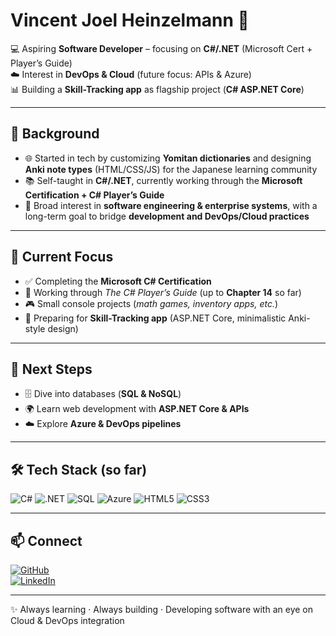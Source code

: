 # Vincent Joel Heinzelmann 👋  

💻 Aspiring **Software Developer** – focusing on **C#/.NET** (Microsoft Cert + Player’s Guide)  
☁️ Interest in **DevOps & Cloud** (future focus: APIs & Azure)  
📊 Building a **Skill-Tracking app** as flagship project (**C# ASP.NET Core**)  

---

## 🔹 Background  

- 🌐 Started in tech by customizing **Yomitan dictionaries** and designing **Anki note types** (HTML/CSS/JS) for the Japanese learning community  
- 📚 Self-taught in **C#/.NET**, currently working through the **Microsoft Certification + C# Player’s Guide**  
- 🏢 Broad interest in **software engineering & enterprise systems**, with a long-term goal to bridge **development and DevOps/Cloud practices**  

---

## 🔹 Current Focus  

- ✅ Completing the **Microsoft C# Certification**  
- 📖 Working through *The C# Player’s Guide* (up to **Chapter 14** so far)  
- 🎮 Small console projects (*math games, inventory apps, etc.*)  
- 🚀 Preparing for **Skill-Tracking app** (ASP.NET Core, minimalistic Anki-style design)  

---

## 🔹 Next Steps  

- 🗄️ Dive into databases (**SQL & NoSQL**)  
- 🌍 Learn web development with **ASP.NET Core & APIs**  
- ☁️ Explore **Azure & DevOps pipelines**  

---

## 🛠️ Tech Stack (so far)  

![C#](https://img.shields.io/badge/C%23-239120?style=for-the-badge&logo=c-sharp&logoColor=white)
![.NET](https://img.shields.io/badge/.NET-512BD4?style=for-the-badge&logo=dotnet&logoColor=white)
![SQL](https://img.shields.io/badge/SQL-CC2927?style=for-the-badge&logo=databricks&logoColor=white)
![Azure](https://img.shields.io/badge/Azure-0078D4?style=for-the-badge&logo=microsoft-azure&logoColor=white)
![HTML5](https://img.shields.io/badge/HTML5-E34F26?style=for-the-badge&logo=html5&logoColor=white)
![CSS3](https://img.shields.io/badge/CSS3-1572B6?style=for-the-badge&logo=css3&logoColor=white)

---

## 📫 Connect  

[![GitHub](https://img.shields.io/badge/GitHub-181717?style=for-the-badge&logo=github&logoColor=white)](https://github.com/Vinccii)  
[![LinkedIn](https://img.shields.io/badge/LinkedIn-0077B5?style=for-the-badge&logo=linkedin&logoColor=white)](https://www.linkedin.com/in/dein-link-hier)  

---

✨ Always learning · Always building · Developing software with an eye on Cloud & DevOps integration
